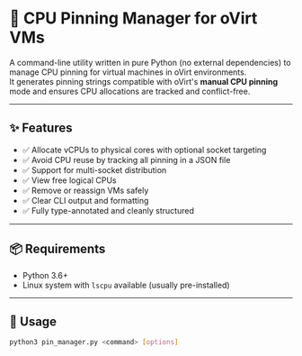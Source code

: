 # 🧠 CPU Pinning Manager for oVirt VMs

A command-line utility written in pure Python (no external dependencies) to manage CPU pinning for virtual machines in oVirt environments.  
It generates pinning strings compatible with oVirt's **manual CPU pinning** mode and ensures CPU allocations are tracked and conflict-free.

---

## ✨ Features

- ✅ Allocate vCPUs to physical cores with optional socket targeting
- ✅ Avoid CPU reuse by tracking all pinning in a JSON file
- ✅ Support for multi-socket distribution
- ✅ View free logical CPUs
- ✅ Remove or reassign VMs safely
- ✅ Clear CLI output and formatting
- ✅ Fully type-annotated and cleanly structured

---

## 📦 Requirements

- Python 3.6+
- Linux system with `lscpu` available (usually pre-installed)

---

## 🚀 Usage

```bash
python3 pin_manager.py <command> [options]


